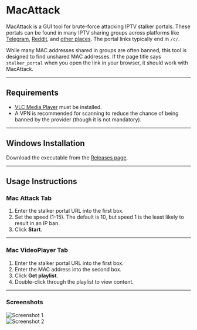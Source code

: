 # MacAttack

MacAttack is a GUI tool for brute-force attacking IPTV stalker portals. These portals can be found in many IPTV sharing groups across platforms like [Telegram](https://www.google.com/search?q=inurl:%22t.me%22%20telegram+iptv+mac+portal), [Reddit](https://www.reddit.com/r/iptvglory/), and [other places](https://www.google.com/search?q=%2200%3A1A%3A79%22+%22%2Fc%2F%22). The portal links typically end in `/c/`. 

While many MAC addresses shared in groups are often banned, this tool is designed to find unshared MAC addresses. If the page title says `stalker_portal` when you open the link in your browser, it should work with MacAttack.

---

## Requirements

- [VLC Media Player](https://www.videolan.org/vlc/download-windows.html) must be installed.
- A VPN is recommended for scanning to reduce the chance of being banned by the provider (though it is not mandatory).

---

## Windows Installation

Download the executable from the [Releases page](https://github.com/Evilvir-us/MacAttack/releases).

---

## Usage Instructions

### Mac Attack Tab

1. Enter the stalker portal URL into the first box.
2. Set the speed (1-15). The default is 10, but speed 1 is the least likely to result in an IP ban.
3. Click **Start**.

---

### Mac VideoPlayer Tab

1. Enter the stalker portal URL into the first box.
2. Enter the MAC address into the second box.
3. Click **Get playlist**.
4. Double-click through the playlist to view content.

---

### Screenshots

![Screenshot 1](https://evilvir.us/application/files/5817/3190/3286/Macattack1.png)  
![Screenshot 2](https://evilvir.us/application/files/6717/3190/3290/Macattack2.png) 
